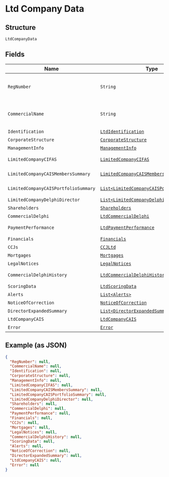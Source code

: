 
# Ltd Company Data

## Structure

`LtdCompanyData`

## Fields

| Name | Type | Tags | Description | Getter | Setter |
|  --- | --- | --- | --- | --- | --- |
| `RegNumber` | `String` | Optional | Limited company registered number | String getRegNumber() | setRegNumber(String regNumber) |
| `CommercialName` | `String` | Optional | Limited company registered name | String getCommercialName() | setCommercialName(String commercialName) |
| `Identification` | [`LtdIdentification`](../../doc/models/ltd-identification.md) | Optional | - | LtdIdentification getIdentification() | setIdentification(LtdIdentification identification) |
| `CorporateStructure` | [`CorporateStructure`](../../doc/models/corporate-structure.md) | Optional | - | CorporateStructure getCorporateStructure() | setCorporateStructure(CorporateStructure corporateStructure) |
| `ManagementInfo` | [`ManagementInfo`](../../doc/models/management-info.md) | Optional | - | ManagementInfo getManagementInfo() | setManagementInfo(ManagementInfo managementInfo) |
| `LimitedCompanyCIFAS` | [`LimitedCompanyCIFAS`](../../doc/models/limited-company-cifas.md) | Optional | - | LimitedCompanyCIFAS getLimitedCompanyCIFAS() | setLimitedCompanyCIFAS(LimitedCompanyCIFAS limitedCompanyCIFAS) |
| `LimitedCompanyCAISMembersSummary` | [`LimitedCompanyCAISMembersSummary`](../../doc/models/limited-company-cais-members-summary.md) | Optional | - | LimitedCompanyCAISMembersSummary getLimitedCompanyCAISMembersSummary() | setLimitedCompanyCAISMembersSummary(LimitedCompanyCAISMembersSummary limitedCompanyCAISMembersSummary) |
| `LimitedCompanyCAISPortfolioSummary` | [`List<LimitedCompanyCAISPortfolioSummary>`](../../doc/models/limited-company-cais-portfolio-summary.md) | Optional | - | List<LimitedCompanyCAISPortfolioSummary> getLimitedCompanyCAISPortfolioSummary() | setLimitedCompanyCAISPortfolioSummary(List<LimitedCompanyCAISPortfolioSummary> limitedCompanyCAISPortfolioSummary) |
| `LimitedCompanyDelphiDirector` | [`List<LimitedCompanyDelphiDirector>`](../../doc/models/limited-company-delphi-director.md) | Optional | - | List<LimitedCompanyDelphiDirector> getLimitedCompanyDelphiDirector() | setLimitedCompanyDelphiDirector(List<LimitedCompanyDelphiDirector> limitedCompanyDelphiDirector) |
| `Shareholders` | [`Shareholders`](../../doc/models/shareholders.md) | Optional | - | Shareholders getShareholders() | setShareholders(Shareholders shareholders) |
| `CommercialDelphi` | [`LtdCommercialDelphi`](../../doc/models/ltd-commercial-delphi.md) | Optional | - | LtdCommercialDelphi getCommercialDelphi() | setCommercialDelphi(LtdCommercialDelphi commercialDelphi) |
| `PaymentPerformance` | [`LtdPaymentPerformance`](../../doc/models/ltd-payment-performance.md) | Optional | - | LtdPaymentPerformance getPaymentPerformance() | setPaymentPerformance(LtdPaymentPerformance paymentPerformance) |
| `Financials` | [`Financials`](../../doc/models/financials.md) | Optional | - | Financials getFinancials() | setFinancials(Financials financials) |
| `CCJs` | [`CCJLtd`](../../doc/models/ccj-ltd.md) | Optional | - | CCJLtd getCCJs() | setCCJs(CCJLtd cCJs) |
| `Mortgages` | [`Mortgages`](../../doc/models/mortgages.md) | Optional | - | Mortgages getMortgages() | setMortgages(Mortgages mortgages) |
| `LegalNotices` | [`LegalNotices`](../../doc/models/legal-notices.md) | Optional | - | LegalNotices getLegalNotices() | setLegalNotices(LegalNotices legalNotices) |
| `CommercialDelphiHistory` | [`LtdCommercialDelphiHistory`](../../doc/models/ltd-commercial-delphi-history.md) | Optional | - | LtdCommercialDelphiHistory getCommercialDelphiHistory() | setCommercialDelphiHistory(LtdCommercialDelphiHistory commercialDelphiHistory) |
| `ScoringData` | [`LtdScoringData`](../../doc/models/ltd-scoring-data.md) | Optional | - | LtdScoringData getScoringData() | setScoringData(LtdScoringData scoringData) |
| `Alerts` | [`List<Alerts>`](../../doc/models/alerts.md) | Optional | - | List<Alerts> getAlerts() | setAlerts(List<Alerts> alerts) |
| `NoticeOfCorrection` | [`NoticeOfCorrection`](../../doc/models/notice-of-correction.md) | Optional | - | NoticeOfCorrection getNoticeOfCorrection() | setNoticeOfCorrection(NoticeOfCorrection noticeOfCorrection) |
| `DirectorExpandedSummary` | [`List<DirectorExpandedSummary>`](../../doc/models/director-expanded-summary.md) | Optional | - | List<DirectorExpandedSummary> getDirectorExpandedSummary() | setDirectorExpandedSummary(List<DirectorExpandedSummary> directorExpandedSummary) |
| `LtdCompanyCAIS` | [`LtdCompanyCAIS`](../../doc/models/ltd-company-cais.md) | Optional | - | LtdCompanyCAIS getLtdCompanyCAIS() | setLtdCompanyCAIS(LtdCompanyCAIS ltdCompanyCAIS) |
| `Error` | [`Error`](../../doc/models/error.md) | Optional | - | Error getError() | setError(Error error) |

## Example (as JSON)

```json
{
  "RegNumber": null,
  "CommercialName": null,
  "Identification": null,
  "CorporateStructure": null,
  "ManagementInfo": null,
  "LimitedCompanyCIFAS": null,
  "LimitedCompanyCAISMembersSummary": null,
  "LimitedCompanyCAISPortfolioSummary": null,
  "LimitedCompanyDelphiDirector": null,
  "Shareholders": null,
  "CommercialDelphi": null,
  "PaymentPerformance": null,
  "Financials": null,
  "CCJs": null,
  "Mortgages": null,
  "LegalNotices": null,
  "CommercialDelphiHistory": null,
  "ScoringData": null,
  "Alerts": null,
  "NoticeOfCorrection": null,
  "DirectorExpandedSummary": null,
  "LtdCompanyCAIS": null,
  "Error": null
}
```

